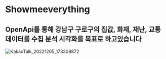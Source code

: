 # Showmeeverything

## OpenApi를 통해 강남구 구로구의 집값, 화재, 재난, 교통데이터를 수집 분석 시각화를 목표로 하고있습니다

![KakaoTalk_20221205_173308872](https://user-images.githubusercontent.com/101352758/205593866-e5ce7684-2640-4c28-b670-26489531c655.png)
